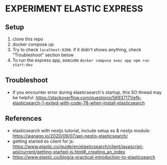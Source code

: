 EXPERIMENT ELASTIC EXPRESS
==========================

## Setup
1. clone this repo
2. docker compose up
3. Try to check `localhost:9200`. if it didn't shows anything, check "Troubleshoot" section below
4. To run the express app, execute `docker compose exec app npm run start:dev`

## Troubleshoot
- if you encounter error during elasticsearch's startup, this SO thread may be helpful: https://stackoverflow.com/questions/56937171/efk-elasticsearch-1-exited-with-code-78-when-install-elasticsearch

## References
- elasticsearch with nestjs tutorial, include setup es & nestjs module: https://wanago.io/2020/09/07/api-nestjs-elasticsearch/
- getting started es client for js: https://www.elastic.co/guide/en/elasticsearch/client/javascript-api/current/getting-started-js.html#_creating_an_index
- https://www.elastic.co/blog/a-practical-introduction-to-elasticsearch
